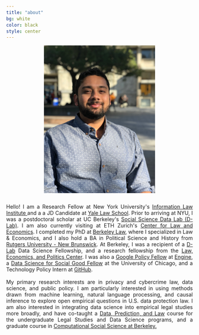 ```yaml
---
title: "about"
bg: white
color: black
style: center
---
```


<div style="text-align: center; margin-bottom: 25px">
<img src="img/headshot.JPG" width = "300" />
</div>

<p align = "justify" style = "overflow: hidden">
Hello! I am a Research Fellow at New York University's <a href = "https://www.law.nyu.edu/centers/ili">Information Law Institute </a> and a a JD Candidate at <a href = "https://law.yale.edu/">Yale Law School</a>. Prior to arriving at NYU, I was a postdoctoral scholar at UC Berkeley's <a href = "https://dlab.berkeley.edu/">Social Science Data Lab (D-Lab)</a>. I am also currently visiting at ETH Zurich's <a href = "https://lawecon.ethz.ch/">Center for Law and Economics</a>. I completed my PhD at <a href = "https://www.law.berkeley.edu/">Berkeley Law</a>, where I specialized in Law & Economics, and I also hold a BA in Political Science and History from <a href = "https://newbrunswick.rutgers.edu/">Rutgers University - New Brunswick</a>. At Berkeley, I was a recipient of a <a href = "https://dlab.berkeley.edu/">D-Lab</a> Data Science Fellowship, and a research fellowship from the <a href = "https://www.law.berkeley.edu/research/leap/">Law, Economics, and Politics Center</a>. I was also a <a href = "https://www.google.com/policyfellowship/">Google Policy Fellow</a> at <a href = "https://www.engine.is/">Engine</a>, a <a href = "https://www.dssgfellowship.org/">Data Science for Social Good Fellow</a> at the University of Chicago, and a Technology Policy Intern at <a href = "https://internships.github.com/">GitHub</a>. 
<br>
<br>
My primary research interests are in privacy and cybercrime law, data science, and public policy. I am particularly interested in using methods drawn from machine learning, natural language processing, and causal inference to explore open empirical questions in U.S. data protection law. I am also interested in integrating data science into empirical legal studies more broadly, and have co-taught a <a href = "https://github.com/Akesari12/LS123_Data_Prediction_Law_Spring-2019">Data, Prediction, and Law</a> course for the undergraduate Legal Studies and Data Science programs, and a graduate course in <a href = "https://github.com/dlab-berkeley/Computational-Social-Science-Training-Program"> Computational Social Science at Berkeley.</a></p>